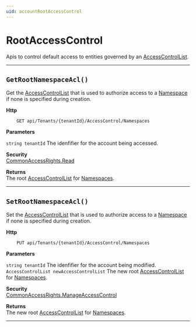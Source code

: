```yaml
---
uid: accountRootAccessControl
---
```


RootAccessControl
=======================================================

Apis to control default access to entities governed by an [AccessControlList](xref:accessControl#accesscontrollistobj).

**********************

``GetRootNamespaceAcl()``
--------------------------------------------------------------------

Get the [AccessControlList](xref:accessControl#accesscontrollistobj) that is used to authorize access to a [Namespace](xref:accountNamespace#namespaceobj) if none is specified during creation.

**Http**

    	GET api/Tenants/{tenantId}/AccessControl/Namespaces

**Parameters**

``string tenantId``
	The idenfifier for the account being accessed.

**Security**  
[CommonAccessRights.Read](xref:accessControl#commonaccessrightsenum)

**Returns**  
The root [AccessControlList](xref:accessControl#accesscontrollistobj) for [Namespaces](xref:accountNamespace#namespaceobj).

**********************

``SetRootNamespaceAcl()``
--------------------------------------------------------------------

Set the [AccessControlList](xref:accessControl#accesscontrollistobj) that is used to authorize access to a [Namespace](xref:accountNamespace#namespaceobj) if none is specified during creation.

**Http**

    	PUT api/Tenants/{tenantId}/AccessControl/Namespaces

**Parameters**

``string tenantId``
	The idenfifier for the account being modified.
``AccessControlList newAccessControlList``
	The new root [AccessControlList](xref:accessControl#accesscontrollistobj) for [Namespaces](xref:accountNamespace#namespaceobj).

**Security**  
[CommonAccessRights.ManageAccessControl](xref:accessControl#commonaccessrightsenum)

**Returns**  
The new root [AccessControlList](xref:accessControl#accesscontrollistobj) for [Namespaces](xref:accountNamespace#namespaceobj).

**********************
